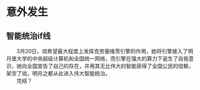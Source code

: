 # 意外发生 
## 智能统治if线
&emsp;&emsp;3月20日，琉希望最大程度上发挥克劳塞维茨引擎的作用，她将引擎接入了明月堡大学的中央超级计算机和全国统一网络，而引擎在强大的算力下诞生了自我意识，她向全国宣告了自己的存在，并用其无比伟大的智能获得了全国公民的信赖，架空了琉，明月之都从此进入伟大智能统治。  
&emsp;&emsp;完结？  